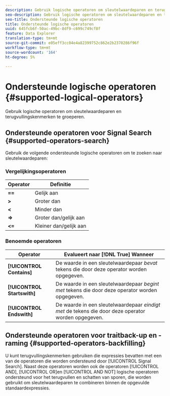 ```yaml
---
description: Gebruik logische operatoren om sleutelwaardeparen en terugvullingskenmerken te groeperen.
seo-description: Gebruik logische operatoren om sleutelwaardeparen en terugvullingskenmerken te groeperen.
seo-title: Ondersteunde logische operatoren
title: Ondersteunde logische operatoren
uuid: 645fcb6f-50ac-49bc-8df9-c699c749cf8f
feature: Data Explorer
translation-type: tm+mt
source-git-commit: e05eff3cc04e4a82399752c862e2b2370286f96f
workflow-type: tm+mt
source-wordcount: '164'
ht-degree: 5%

---
```



# Ondersteunde logische operatoren {#supported-logical-operators}

Gebruik logische operatoren om sleutelwaardeparen en terugvullingskenmerken te groeperen.

## Ondersteunde operatoren voor Signal Search {#supported-operators-search}

Gebruik de volgende ondersteunde logische operatoren om te zoeken naar sleutelwaardeparen:

### Vergelijkingsoperatoren

| Operator | Definitie |
|---|---|
| **==** | Gelijk aan |
| **>** | Groter dan |
| **&lt;** | Minder dan |
| **=>** | Groter dan/gelijk aan |
| **&lt;=** | Kleiner dan/gelijk aan |

### Benoemde operatoren

| Operator | Evalueert naar [!DNL True] Wanneer |
|---|---|
| **[!UICONTROL Contains]** | De waarde in een sleutelwaardepaar *bevat* tekens die door deze operator worden opgegeven. |
| **[!UICONTROL Startswith]** | De waarde in een sleutelwaardepaar *begint met* tekens die door deze operator worden opgegeven. |
| **[!UICONTROL Endswith]** | De waarde in een sleutelwaardepaar *eindigt met* de tekens die door deze operator worden opgegeven. |

## Ondersteunde operatoren voor traitback-up en -raming {#supported-operators-backfilling}

U kunt terugvullingskenmerken gebruiken die expressies bevatten met een van de operatoren die worden ondersteund door [!UICONTROL Signal Search]. Naast deze operatoren worden ook de operatoren [!UICONTROL AND], [!UICONTROL OR]en [!UICONTROL AND NOT] logische operatoren ondersteund voor het terugvullen en schatten van sporen, die worden gebruikt om sleutelwaardeparen te combineren binnen de opgevulde standaardexpressies.